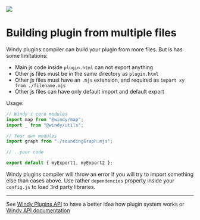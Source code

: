 ![](https://www.windy.com/img/windy-plugins/example07.gif)

# Building plugin from multiple files

Windy plugins compiler can build your plugin from more files. But is has some limitations:

-   Main js code inside `plugin.html` can not export anything
-   Other js files must be in the same directory as `plugin.html`
-   Other js files must have an `.mjs` extension, and required as `import xy from ./filename.mjs`
-   Other js files can have only default import and default export

Usage:

```js
// Windy's core modules
import map from "@windy/map";
import _ from "@windy/utils";

// Your own modules
import graph from "./soundingGraph.mjs";

// ..your code

export default { myExport1, myExport2 };
```

Windy plugins compiler will throw an error if you will try to import something else than cases above. Use rather `dependencies` property inside your `config.js` to load 3rd party libraries.

---

See [Windy Plugins API](../../docs/WINDY_PLUGIN.md) to have a better idea how plugin system works or [Windy API documentation](../../docs/WINDY_API.md)
